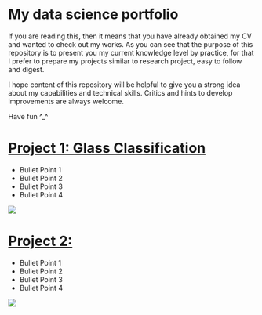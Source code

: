 # My data science portfolio
If you are reading this, then it means that you have already obtained my CV and wanted to check out my works.
As you can see that the purpose of this repository is to present you my current knowledge level by practice, for that I prefer to prepare my projects similar to research project, easy to follow and digest.

I hope content of this repository will be helpful to give you a strong idea about my capabilities and technical skills.
Critics and hints to develop improvements are always welcome.

Have fun ^_^

# [Project 1: Glass Classification](https://github.com/ildeniz/project_1_name) 
* Bullet Point 1
* Bullet Point 2
* Bullet Point 3
* Bullet Point 4

![](/images/image.png)


# [Project 2: ](https://github.com/ildeniz/project_1_name) 
* Bullet Point 1
* Bullet Point 2
* Bullet Point 3
* Bullet Point 4

![](/images/image.png)
